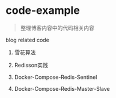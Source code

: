 # code-example

> 整理博客内容中的代码相关内容

blog related code

1. 雪花算法

2. Redisson实践

3. Docker-Compose-Redis-Sentinel

4. Docker-Compose-Redis-Master-Slave

   

   

   


